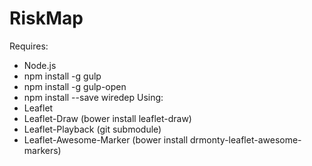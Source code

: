 # RiskMap
Requires:
- Node.js
- npm install -g gulp
- npm install -g gulp-open
- npm install --save wiredep
Using:
- Leaflet
- Leaflet-Draw  (bower install leaflet-draw)
- Leaflet-Playback (git submodule)
- Leaflet-Awesome-Marker (bower install drmonty-leaflet-awesome-markers)
